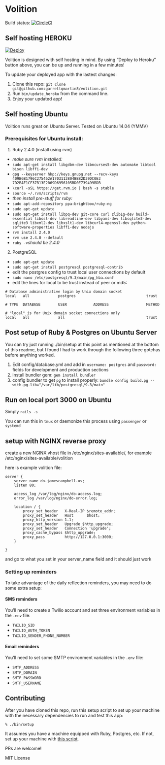 # Volition

Build status: [![CircleCI](https://circleci.com/gh/garrettqmartin8/volition.svg?style=svg&circle-token=f883f7406ee9df386967c67b4a6f5a330083fe29)](https://circleci.com/gh/garrettqmartin8/volition)

## Self hosting HEROKU   
[![Deploy](https://www.herokucdn.com/deploy/button.svg)](https://heroku.com/deploy?template=https://github.com/garrettqmartin8/volition)

Volition is designed with self hosting in mind. By using “Deploy to Heroku” button above, you can be up and running in a few minutes!

To update your deployed app with the lastest changes:

1. Clone this repo: `git clone git@github.com:garrettqmartin8/volition.git`
2. Run `bin/update_heroku` from the command line.
3. Enjoy your updated app!

## Self hosting Ubuntu

Volition runs great on Ubuntu Server. Tested on Ubuntu 14.04 (YMMV)

### Prerequisites for Ubuntu install:

1. Ruby 2.4.0 (install using rvm)
- _make sure rvm installed:_
- `sudo apt-get install libgdbm-dev libncurses5-dev automake libtool bison libffi-dev`
- `gpg --keyserver hkp://keys.gnupg.net --recv-keys 409B6B1796C275462A1703113804BB82D39DC0E3 7D2BAF1CF37B13E2069D6956105BD0E739499BDB`
- `\curl -sSL https://get.rvm.io | bash -s stable`
- `source ~/.rvm/scripts/rvm`
- _then install pre-stuff for ruby:_   
- `sudo apt-add-repository ppa:brightbox/ruby-ng`
- `sudo apt-get update`
- `sudo apt-get install libpq-dev git-core curl zlib1g-dev build-essential libssl-dev libreadline-dev libyaml-dev libsqlite3-dev sqlite3 libxml2-dev libxslt1-dev libcurl4-openssl-dev python-software-properties libffi-dev nodejs`
- `rvm install 2.4.0`
- `rvm use 2.4.0 --default`
- `ruby -v`_should be 2.4.0_

2. PostgreSQL
- `sudo apt-get update`
- `sudo apt-get install postgresql postgresql-contrib`
- edit the postgres config to trust local user connections by default
- `sudo nano /etc/postgresql/9.3/main/pg_hba.conf`
- edit the lines for local to be trust instead of peer or md5:   
```
# Database administrative login by Unix domain socket
local   all             postgres                                trust

# TYPE  DATABASE        USER            ADDRESS                 METHOD

# "local" is for Unix domain socket connections only
local   all             all                                     trust
```
## Post setup of Ruby & Postgres on Ubuntu Server

You can try just running ./bin/setup at this point as mentioned at the bottom of this readme, but I found I had to work through the following three gotchas before anything worked.

1. Edit config/database.yml and add in `username: postgres` and `password:` fields for development and production sections
2. install bundler gem: `gem install bundler`
3. config bundler to get `pg` to install properly: `bundle config build.pg --with-pg-lib="/var/lib/postgresql/9.3/main"`

## Run on local port 3000 on Ubuntu

Simply `rails -s`

You can run this in `tmux` or daemonize this process using `passenger` or `systemd`

## setup with NGINX reverse proxy

create a new NGINX vhost file in /etc/nginx/sites-available/, for example /etc/nginx/sites-available/volition

here is example volition file:

```
server {
    server_name do.jamescampbell.us;
    listen 80;

    access_log /var/log/nginx/do-access.log;
    error_log /var/log/nginx/do-error.log;

    location / {
        proxy_set_header   X-Real-IP $remote_addr;
        proxy_set_header   Host      $host;
        proxy_http_version 1.1;
        proxy_set_header   Upgrade $http_upgrade;
        proxy_set_header   Connection 'upgrade';
        proxy_cache_bypass $http_upgrade;
        proxy_pass         http://127.0.0.1:3000;
    }
 
}
```

and go to what you set in your server\_name field and it should just work


### Setting up reminders
To take advantage of the daily reflection reminders, you may need to do some extra setup:

#### SMS reminders
You’ll need to create a Twilio account and set three environment variables in the `.env` file:
- `TWILIO_SID`
- `TWILIO_AUTH_TOKEN`
- `TWILIO_SENDER_PHONE_NUMBER`

#### Email reminders
You’ll need to set some SMTP environment variables in the `.env` file:
- `SMTP_ADDRESS`
- `SMTP_DOMAIN`
- `SMTP_PASSWORD`
- `SMTP_USERNAME`

## Contributing

After you have cloned this repo, run this setup script to set up your machine
with the necessary dependencies to run and test this app:

    % ./bin/setup

It assumes you have a machine equipped with Ruby, Postgres, etc. If not, set up
your machine with [this script].

[this script]: https://github.com/thoughtbot/laptop

PRs are welcome!

MIT License

